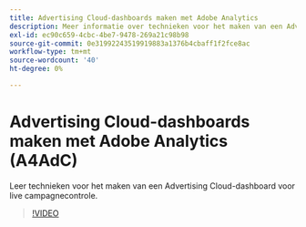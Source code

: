 ```yaml
---
title: Advertising Cloud-dashboards maken met Adobe Analytics
description: Meer informatie over technieken voor het maken van een Advertising Cloud-dashboard voor live campagnecontrole
exl-id: ec90c659-4cbc-4be7-9478-269a21c98b98
source-git-commit: 0e31992243519919883a1376b4cbaff1f2fce8ac
workflow-type: tm+mt
source-wordcount: '40'
ht-degree: 0%

---
```


# Advertising Cloud-dashboards maken met Adobe Analytics (A4AdC)

Leer technieken voor het maken van een Advertising Cloud-dashboard voor live campagnecontrole.

>[!VIDEO](https://video.tv.adobe.com/v/33922)
